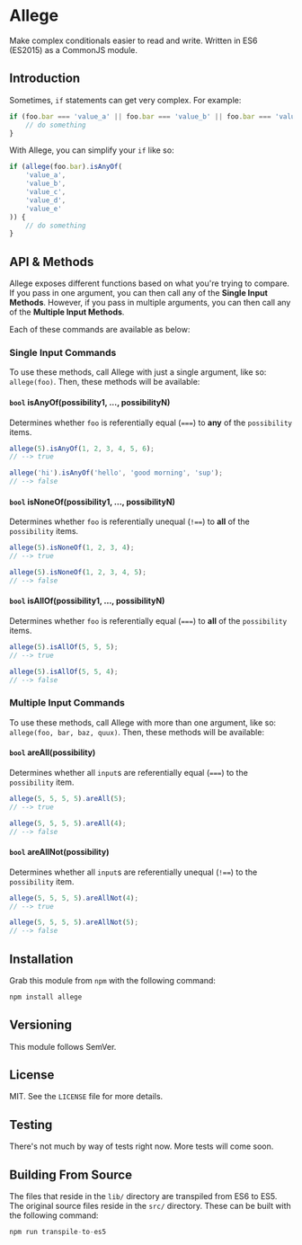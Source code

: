 # Allege

Make complex conditionals easier to read and write. Written in ES6 (ES2015) as a CommonJS module.

## Introduction

Sometimes, `if` statements can get very complex. For example:

```js
if (foo.bar === 'value_a' || foo.bar === 'value_b' || foo.bar === 'value_c' || foo.bar === 'value_d' || foo.bar === 'value_e') {
    // do something
}
```

With Allege, you can simplify your `if` like so:

```js
if (allege(foo.bar).isAnyOf(
    'value_a', 
    'value_b', 
    'value_c', 
    'value_d',
    'value_e'
)) {
    // do something
}
```

## API & Methods

Allege exposes different functions based on what you're trying to compare. If you pass in one argument, you
can then call any of the **Single Input Methods**. However, if you pass in multiple arguments, you can then 
call any of the **Multiple Input Methods**.

Each of these commands are available as below:

### Single Input Commands

To use these methods, call Allege with just a single argument, like so: `allege(foo)`. Then, these methods 
will be available:

#### `bool` isAnyOf(possibility1, ..., possibilityN)

Determines whether `foo` is referentially equal (`===`) to **any** of the `possibility` items.

```js
allege(5).isAnyOf(1, 2, 3, 4, 5, 6);
// --> true

allege('hi').isAnyOf('hello', 'good morning', 'sup');
// --> false
```

#### `bool` isNoneOf(possibility1, ..., possibilityN)

Determines whether `foo` is referentially unequal (`!==`) to **all** of the `possibility` items.

```js
allege(5).isNoneOf(1, 2, 3, 4);
// --> true

allege(5).isNoneOf(1, 2, 3, 4, 5);
// --> false
```

#### `bool` isAllOf(possibility1, ..., possibilityN)

Determines whether `foo` is referentially equal (`===`) to **all** of the `possibility` items.

```js
allege(5).isAllOf(5, 5, 5);
// --> true

allege(5).isAllOf(5, 5, 4);
// --> false
```

### Multiple Input Commands

To use these methods, call Allege with more than one argument, like so: `allege(foo, bar, baz, quux)`. Then, these 
methods will be available:

#### `bool` areAll(possibility)

Determines whether all `input`s are referentially equal (`===`) to the `possibility` item.

```js
allege(5, 5, 5, 5).areAll(5);
// --> true

allege(5, 5, 5, 5).areAll(4);
// --> false
```

#### `bool` areAllNot(possibility)

Determines whether all `input`s are referentially unequal (`!==`) to the `possibility` item.

```js
allege(5, 5, 5, 5).areAllNot(4);
// --> true

allege(5, 5, 5, 5).areAllNot(5);
// --> false
```

## Installation

Grab this module from `npm` with the following command:

```js
npm install allege
```

## Versioning

This module follows SemVer.

## License

MIT. See the `LICENSE` file for more details.

## Testing

There's not much by way of tests right now. More tests will come soon.

## Building From Source

The files that reside in the `lib/` directory are transpiled from ES6 to ES5. The original source
files reside in the `src/` directory. These can be built with the following command:

```js
npm run transpile-to-es5
```